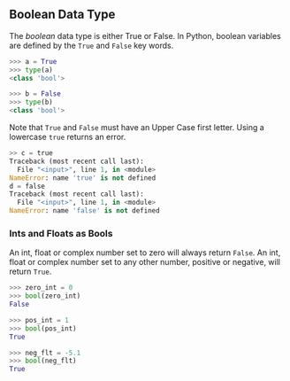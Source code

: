 
## Boolean Data Type
The _boolean_ data type is either True or False. In Python, boolean variables are defined by the ```True``` and ```False``` key words. 

```python
>>> a = True
>>> type(a)
<class 'bool'>

>>> b = False
>>> type(b)
<class 'bool'>
```

Note that ```True``` and ```False``` must have an Upper Case first letter. Using a lowercase ```true``` returns an error.

```python
>> c = true
Traceback (most recent call last):
  File "<input>", line 1, in <module>
NameError: name 'true' is not defined
d = false
Traceback (most recent call last):
  File "<input>", line 1, in <module>
NameError: name 'false' is not defined
```
### Ints and Floats as Bools

An int, float or complex number set to zero will always return ```False```. An int, float or complex number set to any other number, positive or negative, will return ```True```.

```python
>>> zero_int = 0
>>> bool(zero_int)
False
```

```python
>>> pos_int = 1
>>> bool(pos_int)
True
```

```python
>>> neg_flt = -5.1
>>> bool(neg_flt)
True
```
 

